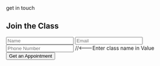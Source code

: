 <section id="appointment" class=" bg-white">
   <div class="container">
      <div class="row">
         <div class="col-12 col-md-6">
            <img class=" d-md-none img-mobile" src="assets/img/10.jpg" alt="">
            <div class="position-relative h-100 vw-50 float-right  d-none d-md-block">
               <div class="w-100 h-100 ">
                  <img class="bg-image" src="assets/img/10.jpg" alt="">
               </div>
            </div>
         </div>
         <div class="col-12 col-md-6 col-lg-5 offset-lg-1 spacer-double-lg">
            <div class="mb-3 pb-3">
               <span class="text-uppercase text-secondary font-secondary font-size-12">get in touch</span>       
               <h1 class="mb-0">Join the Class</h1>
               <img class=" max-width-4" src="assets/svg/title-line.svg" alt="">
            </div>
            <form id="form" method="POST" action="/success">
               <div class="d-flex flex-column  form-group">
                  <input class="form-control mb-3 h-100" name="name" placeholder="Name" type="text">
                  <input class="form-control mb-3 h-100" name="email" placeholder="Email" type="email">
                  <input class="form-control mb-3 h-100" name="phone" placeholder="Phone Number" type="phone2numeric">
                  <input name="cls" value="intermediate" type="hidden">//<---Enter class name in Value
                  <input type="hidden" name="_csrf" value="<%= csrfToken %>">
                  <button class="btn w-50 btn-primary" type="submit">
                  <span class="mn-top">Get an Appointment</span>
                  </button>
               </div>
            </form>
         </div>
      </div>
   </div>
</section>